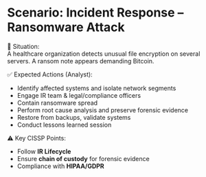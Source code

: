 # Scenario: Incident Response – Ransomware Attack

📌 Situation:  
A healthcare organization detects unusual file encryption on several servers. A ransom note appears demanding Bitcoin.  

✅ Expected Actions (Analyst):  
- Identify affected systems and isolate network segments  
- Engage IR team & legal/compliance officers  
- Contain ransomware spread  
- Perform root cause analysis and preserve forensic evidence  
- Restore from backups, validate systems  
- Conduct lessons learned session  

⚠️ Key CISSP Points:  
- Follow **IR Lifecycle**  
- Ensure **chain of custody** for forensic evidence  
- Compliance with **HIPAA/GDPR**
